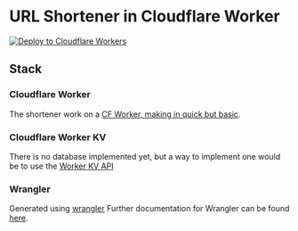 # URL Shortener in Cloudflare Worker

[![Deploy to Cloudflare Workers](https://deploy.workers.cloudflare.com/button)](https://deploy.workers.cloudflare.com/?url=https://github.com/Larandar/lar-sh)

## Stack

### Cloudflare Worker

The shortener work on a [CF Worker, making in quick but basic](https://developers.cloudflare.com/workers/).

### Cloudflare Worker KV

There is no database implemented yet, but a way to implement one would be to use the [Worker KV API](https://developers.cloudflare.com/workers/runtime-apis/kv)

### Wrangler

Generated using [wrangler](https://github.com/cloudflare/wrangler)
Further documentation for Wrangler can be found [here](https://developers.cloudflare.com/workers/tooling/wrangler).
